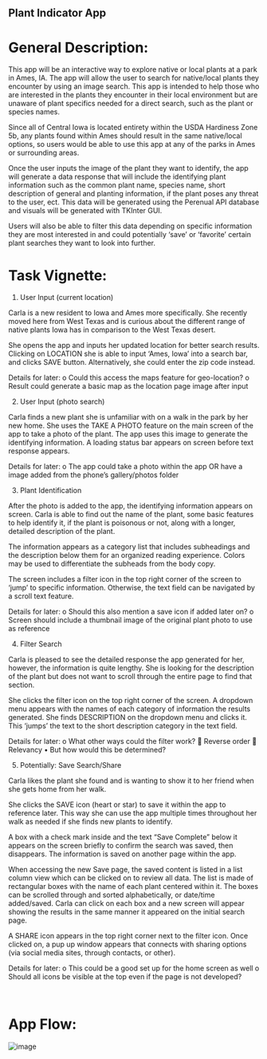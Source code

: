 ## Plant Indicator App

# General Description:
This app will be an interactive way to explore native or local plants at a park in Ames, IA. The app will allow the user to search for native/local plants they encounter by using an image search. This app is intended to help those who are interested in the plants they encounter in their local environment but are unaware of plant specifics needed for a direct search, such as the plant or species names.

Since all of Central Iowa is located entirety within the USDA Hardiness Zone 5b, any plants found within Ames should result in the same native/local options, so users would be able to use this app at any of the parks in Ames or surrounding areas.

Once the user inputs the image of the plant they want to identify, the app will generate a data response that will include the identifying plant information such as the common plant name, species name, short description of general and planting information, if the plant poses any threat to the user, ect. This data will be generated using the Perenual API database and visuals will be generated with TKInter GUI.

Users will also be able to filter this data depending on specific information they are most interested in and could potentially ‘save’ or ‘favorite’ certain plant searches they want to look into further.

# Task Vignette:
1.	User Input (current location)

Carla is a new resident to Iowa and Ames more specifically. She recently moved here from West Texas and is curious about the different range of native plants Iowa has in comparison to the West Texas desert. 

She opens the app and inputs her updated location for better search results. Clicking on LOCATION she is able to input ‘Ames, Iowa’ into a search bar, and clicks SAVE button. Alternatively, she could enter the zip code instead.

Details for later:
o	Could this access the maps feature for geo-location?
o	Result could generate a basic map as the location page image after input


2.	User Input (photo search)

Carla finds a new plant she is unfamiliar with on a walk in the park by her new home. She uses the TAKE A PHOTO feature on the main screen of the app to take a photo of the plant. The app uses this image to generate the identifying information. A loading status bar appears on screen before text response appears.

Details for later:
o	The app could take a photo within the app OR have a image added from the phone’s gallery/photos folder


3.	Plant Identification

After the photo is added to the app, the identifying information appears on screen. Carla is able to find out the name of the plant, some basic features to help identify it, if the plant is poisonous or not, along with a longer, detailed description of the plant. 

The information appears as a category list that includes subheadings and the description below them for an organized reading experience. Colors may be used to differentiate the subheads from the body copy.

The screen includes a filter icon in the top right corner of the screen to ‘jump’ to specific information. Otherwise, the text field can be navigated by a scroll text feature.

Details for later:
o	Should this also mention a save icon if added later on?
o	Screen should include a thumbnail image of the original plant photo to use as reference

4.	Filter Search

Carla is pleased to see the detailed response the app generated for her, however, the information is quite lengthy. She is looking for the description of the plant but does not want to scroll through the entire page to find that section. 

She clicks the filter icon on the top right corner of the screen. A dropdown menu appears with the names of each category of information the results generated. She finds DESCRIPTION on the dropdown menu and clicks it. This ‘jumps’ the text to the short description category in the text field.

Details for later:
o	What other ways could the filter work?
	Reverse order
	Relevancy
•	But how would this be determined?

5.	Potentially: Save Search/Share

Carla likes the plant she found and is wanting to show it to her friend when she gets home from her walk. 

She clicks the SAVE icon (heart or star) to save it within the app to reference later. This way she can use the app multiple times throughout her walk as needed if she finds new plants to identify.

A box with a check mark inside and the text “Save Complete” below it appears on the screen briefly to confirm the search was saved, then disappears. The information is saved on another page within the app.

When accessing the new Save page, the saved content is listed in a list column view which can be clicked on to review all data. The list is made of rectangular boxes with the name of each plant centered within it. The boxes can be scrolled through and sorted alphabetically, or date/time added/saved. Carla can click on each box and a new screen will appear showing the results in the same manner it appeared on the initial search page. 

A SHARE icon appears in the top right corner next to the filter icon. Once clicked on, a pup up window appears that connects with sharing options (via social media sites, through contacts, or other).

Details for later:
o	This could be a good set up for the home screen as well
o	Should all icons be visible at the top even if the page is not developed?


 
# App Flow:
![image](https://github.com/user-attachments/assets/30d0672b-ac6e-48d9-a823-0e3d5662b8bf)


